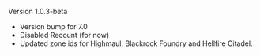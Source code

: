 Version 1.0.3-beta

* Version bump for 7.0
* Disabled Recount (for now)
* Updated zone ids for Highmaul, Blackrock Foundry and Hellfire Citadel.
